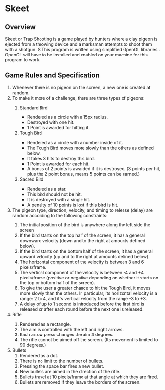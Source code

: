 # Skeet

<h2>Overview</h2>
Skeet or Trap Shooting is a game played by hunters where a clay pigeon is ejected from a throwing device and a marksman attempts to shoot them with a shotgun. S
This program is written using simplified OpenGL libraries . OpenGL will have to be installed and enabled on your machine for this program to work.

 
<h2>Game Rules and Specification</h2>
<ol>
  <li>Whenever there is no pigeon on the screen, a new one is created at random.</li>
  <li>To make it more of a challenge, there are three types of pigeons:</li>
    <ol>
      <li>Standard Bird</li>
        <ul>
          <li>Rendered as a circle with a 15px radius.</li>
          <li>Destroyed with one hit.</li>
          <li>1 Point is awarded for hitting it.</li>
        </ul>
      <li>Tough Bird</li>
        <ul>
          <li>Rendered as a circle with a number inside of it.</li>
          <li>The Tough Bird moves more slowly than the others as defined below.</li>
          <li>It takes 3 hits to destroy this bird.</li>
          <li>1 Point is awarded for each hit.</li>
          <li>A bonus of 2 points is awarded if it is destroyed. (3 points per hit, plus the 2 point bonus, means 5 points can be earned.)</li>
        </ul>
      <li>Sacred Bird</li>
        <ul>
          <li>Rendered as a star.</li>
          <li>This bird should not be hit.</li>
          <li>It is destroyed with a single hit.</li>
          <li>A penalty of 10 points is lost if this bird is hit.</li>
        </ul>
    </ol>
  <li>The pigeon type, direction, velocity, and timing to release (delay) are random according to the following constraints:</li>
    <ol>
      <li>The initial position of the bird is anywhere along the left side the screen</li>
      <li>If the bird starts on the top half of the screen, it has a general downward velocity (down and to the right at amounts defined below).</li>
      <li>If the bird starts on the bottom half of the screen, it has a general upward velocity (up and to the right at amounts defined below).</li>
      <li>The horizontal component of the velocity is between 3 and 6 pixels/frame.</li>
      <li>The vertical component of the velocity is between -4 and +4 pixels/frame (positive or negative depending on whether it starts on the top or bottom half of the screen).</li>
      <li>To give the user a greater chance to hit the Tough Bird, it moves more slowly than the others. In particular, its horizontal velocity is a range: 2 to 4, and it's vertical velocity from the range -3 to +3.</li>
      <li>A delay of up to 1 second is introduced before the first bird is released or after each round before the next one is released.</li>
    </ol>
  <li>Rifle</li>
    <ol>
      <li>Rendered as a rectangle.</li>
      <li>The aim is controlled with the left and right arrows.</li>
      <li>Each arrow press changes the aim 3 degrees.</li>
      <li>The rifle cannot be aimed off the screen. (Its movement is limited to 90 degrees.)</li>
    </ol>
   <li>Bullets<//li>
    <ol>
      <li>Rendered as a dot.</li>
      <li>There is no limit to the number of bullets.</li>
      <li>Pressing the space bar fires a new bullet.</li>
      <li>New bullets are aimed in the direction of the rifle.</li>
      <li>Bullets travel at 10 pixels/frame at that angle at which they are fired.</li>
      <li>Bullets are removed if they leave the borders of the screen.</li>
    </ol>
</ol>
